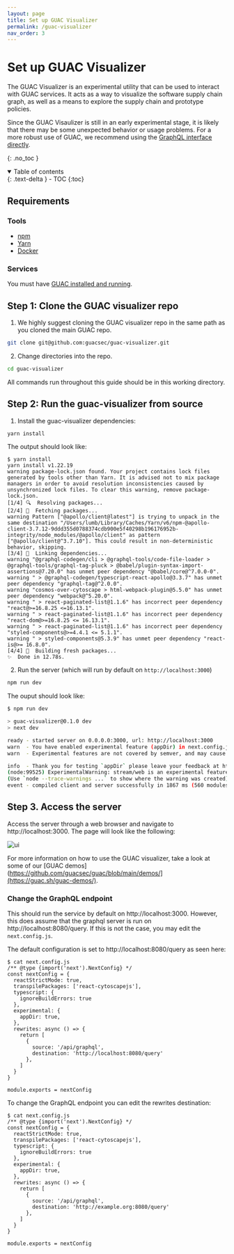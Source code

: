 ```yaml
---
layout: page
title: Set up GUAC Visualizer
permalink: /guac-visualizer
nav_order: 3
---
```


# Set up GUAC Visualizer

The GUAC Visualizer is an experimental utility that can be used to interact with GUAC services. It acts as a way to visualize the software supply chain graph,
as well as a means to explore the supply chain and prototype policies.

Since the GUAC Visaulizer is still in an early experimental stage, it is likely
that there may be some unexpected behavior or usage problems. For a more robust
use of GUAC, we recommend using the
[GraphQL interface directly](https://github.com/guacsec/guac/blob/main/demo/GraphQL.md).

{: .no_toc }

<details open markdown="block">
  <summary>
    Table of contents
  </summary>
  {: .text-delta }
- TOC
{:toc}
</details>

## Requirements

### Tools

- [npm](https://docs.npmjs.com/downloading-and-installing-node-js-and-npm)
- [Yarn](https://classic.yarnpkg.com/lang/en/docs/install/#mac-stable)
- [Docker](https://docs.docker.com/get-docker/)

### Services

You must have [GUAC installed and running](setup.md).

## Step 1: Clone the GUAC visualizer repo

1. We highly suggest cloning the GUAC visualizer repo in the same path as you cloned the main GUAC repo.
  ```bash
  git clone git@github.com:guacsec/guac-visualizer.git
  ```

2. Change directories into the repo.
  ```bash
  cd guac-visualizer
  ```

All commands run throughout this guide should be in this working directory.

## Step 2: Run the guac-visualizer from source

1. Install the guac-visualizer dependencies:
 ```bash
 yarn install
 ```

  The output should look like:

  ```
  $ yarn install
  yarn install v1.22.19
  warning package-lock.json found. Your project contains lock files generated by tools other than Yarn. It is advised not to mix package managers in order to avoid resolution inconsistencies caused by unsynchronized lock files. To clear this warning, remove package-lock.json.
  [1/4] 🔍  Resolving packages...
  [2/4] 🚚  Fetching packages...
  warning Pattern ["@apollo/client@latest"] is trying to unpack in the same destination "/Users/lumb/Library/Caches/Yarn/v6/npm-@apollo-client-3.7.12-9ddd355d0788374cdb900e5f40298b196176952b-integrity/node_modules/@apollo/client" as pattern ["@apollo/client@^3.7.10"]. This could result in non-deterministic behavior, skipping.
  [3/4] 🔗  Linking dependencies...
  warning "@graphql-codegen/cli > @graphql-tools/code-file-loader > @graphql-tools/graphql-tag-pluck > @babel/plugin-syntax-import-assertions@7.20.0" has unmet peer dependency "@babel/core@^7.0.0-0".
  warning " > @graphql-codegen/typescript-react-apollo@3.3.7" has unmet peer dependency "graphql-tag@^2.0.0".
  warning "cosmos-over-cytoscape > html-webpack-plugin@5.5.0" has unmet peer dependency "webpack@^5.20.0".
  warning " > react-paginated-list@1.1.6" has incorrect peer dependency "react@>=16.8.25 <=16.13.1".
  warning " > react-paginated-list@1.1.6" has incorrect peer dependency "react-dom@>=16.8.25 <= 16.13.1".
  warning " > react-paginated-list@1.1.6" has incorrect peer dependency "styled-components@>=4.4.1 <= 5.1.1".
  warning " > styled-components@5.3.9" has unmet peer dependency "react-is@>= 16.8.0".
  [4/4] 🔨  Building fresh packages...
  ✨  Done in 12.78s.
  ```

2. Run the server (which will run by default on `http://localhost:3000`)
  ```bash
  npm run dev
  ```

  The ouput should look like:

  ```bash
  $ npm run dev

  > guac-visualizer@0.1.0 dev
  > next dev

  ready - started server on 0.0.0.0:3000, url: http://localhost:3000
  warn  - You have enabled experimental feature (appDir) in next.config.js.
  warn  - Experimental features are not covered by semver, and may cause unexpected or broken application behavior. Use at your own risk.

  info  - Thank you for testing `appDir` please leave your feedback at https://nextjs.link/app-feedback
  (node:99525) ExperimentalWarning: stream/web is an experimental feature. This feature could change at any time
  (Use `node --trace-warnings ...` to show where the warning was created)
  event - compiled client and server successfully in 1867 ms (560 modules)
  ```

## Step 3. Access the server

Access the server through a web browser and navigate to
http://localhost:3000. The page will look like the following:

![ui](https://user-images.githubusercontent.com/3060102/233406051-486f4f88-2779-4abf-9d5f-adb98bf51c3a.png)

For more information on how to use the GUAC visualizer, take a look at some of
our [GUAC demos](https://github.com/guacsec/guac/blob/main/demos/](https://guac.sh/guac-demos/).

### Change the GraphQL endpoint

This should run the service by default on http://localhost:3000. However, this
does assume that the graphql server is run on http://localhost:8080/query. If
this is not the case, you may edit the `next.config.js`.

The default configuration is set to http://localhost:8080/query as seen here:

```
$ cat next.config.js
/** @type {import('next').NextConfig} */
const nextConfig = {
  reactStrictMode: true,
  transpilePackages: ['react-cytoscapejs'],
  typescript: {
    ignoreBuildErrors: true
  },
  experimental: {
    appDir: true,
  },
  rewrites: async () => {
    return [
      {
        source: '/api/graphql',
        destination: 'http://localhost:8080/query'
      },
    ]
  }
}

module.exports = nextConfig
```

To change the GraphQL endpoint you can edit the rewrites destination:

```
$ cat next.config.js
/** @type {import('next').NextConfig} */
const nextConfig = {
  reactStrictMode: true,
  transpilePackages: ['react-cytoscapejs'],
  typescript: {
    ignoreBuildErrors: true
  },
  experimental: {
    appDir: true,
  },
  rewrites: async () => {
    return [
      {
        source: '/api/graphql',
        destination: 'http://example.org:8080/query'
      },
    ]
  }
}

module.exports = nextConfig
```
